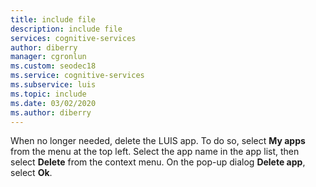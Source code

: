 ```yaml
---
title: include file
description: include file
services: cognitive-services
author: diberry
manager: cgronlun
ms.custom: seodec18
ms.service: cognitive-services
ms.subservice: luis
ms.topic: include
ms.date: 03/02/2020
ms.author: diberry
---
```



When no longer needed, delete the LUIS app. To do so, select **My apps** from the menu at the top left. Select the app name in the app list, then select **Delete** from the context menu. On the pop-up dialog **Delete app**, select **Ok**.
